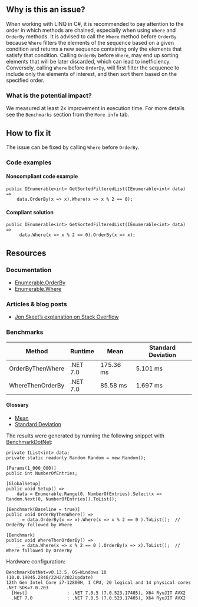 ## Why is this an issue?
 
When working with LINQ in C#, it is recommended to pay attention to the order in which methods are chained, especially when using `Where` and `OrderBy` methods. It is advised to call the `Where` method before `OrderBy` because `Where` filters the elements of the sequence based on a given condition and returns a new sequence containing only the elements that satisfy that condition. Calling `OrderBy` before `Where`, may end up sorting elements that will be later discarded, which can lead to inefficiency. Conversely, calling `Where` before `OrderBy`, will first filter the sequence to include only the elements of interest, and then sort them based on the specified order.
 
### What is the potential impact?
 
We measured at least 2x improvement in execution time. For more details see the `Benchmarks` section from the `More info` tab.
 
## How to fix it
 
The issue can be fixed by calling `Where` before `OrderBy`.
 
### Code examples
 
#### Noncompliant code example

    public IEnumerable<int> GetSortedFilteredList(IEnumerable<int> data) =>
        data.OrderBy(x => x).Where(x => x % 2 == 0);

#### Compliant solution

    public IEnumerable<int> GetSortedFilteredList(IEnumerable<int> data) =>
         data.Where(x => x % 2 == 0).OrderBy(x => x);

## Resources
 
### Documentation
 
- [Enumerable.OrderBy](https://learn.microsoft.com/en-us/dotnet/api/system.linq.enumerable.orderby)
- [Enumerable.Where](https://learn.microsoft.com/en-us/dotnet/api/system.linq.enumerable.where)

### Articles & blog posts

- [Jon Skeet’s explanation on Stack
  Overflow](https://stackoverflow.com/questions/7499384/does-the-order-of-linq-functions-matter/7499454#7499454)

### Benchmarks

| Method | Runtime | Mean | Standard Deviation |
| --- | --- | --- | --- |
| OrderByThenWhere | .NET 7.0 | 175.36 ms | 5.101 ms |
| WhereThenOrderBy | .NET 7.0 | 85.58 ms | 1.697 ms |

#### Glossary

- [Mean](https://en.wikipedia.org/wiki/Arithmetic_mean)
- [Standard Deviation](https://en.wikipedia.org/wiki/Standard_deviation)

The results were generated by running the following snippet with [BenchmarkDotNet](https://github.com/dotnet/BenchmarkDotNet):

    private IList<int> data;
    private static readonly Random Random = new Random();
    
    [Params(1_000_000)]
    public int NumberOfEntries;
    
    [GlobalSetup]
    public void Setup() =>
        data = Enumerable.Range(0, NumberOfEntries).Select(x => Random.Next(0, NumberOfEntries)).ToList();
    
    [Benchmark(Baseline = true)]
    public void OrderByThenWhere() =>
        _ = data.OrderBy(x => x).Where(x => x % 2 == 0 ).ToList();  // OrderBy followed by Where
    
    [Benchmark]
    public void WhereThenOrderBy() =>
        _ = data.Where(x => x % 2 == 0 ).OrderBy(x => x).ToList();  // Where followed by OrderBy

Hardware configuration:

    BenchmarkDotNet=v0.13.5, OS=Windows 10 (10.0.19045.2846/22H2/2022Update)
    12th Gen Intel Core i7-12800H, 1 CPU, 20 logical and 14 physical cores
    .NET SDK=7.0.203
      [Host]               : .NET 7.0.5 (7.0.523.17405), X64 RyuJIT AVX2
      .NET 7.0             : .NET 7.0.5 (7.0.523.17405), X64 RyuJIT AVX2